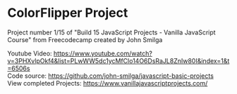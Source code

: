 # ColorFlipper Project

Project number 1/15 of "Build 15 JavaScript Projects - Vanilla JavaScript Course" from Freecodecamp created by John Smilga

Youtube Video: https://www.youtube.com/watch?v=3PHXvlpOkf4&list=PLwWW5dc1ycMfClo14O6DsRaJL8ZnIw80I&index=1&t=6506s
<br>
Code source: https://github.com/john-smilga/javascript-basic-projects
<br>
View completed Projects: https://www.vanillajavascriptprojects.com/
